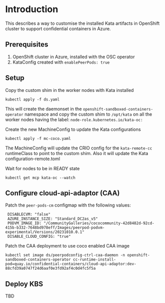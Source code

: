 # Introduction

This describes a way to customise the installed Kata artifacts in OpenShift cluster
to support confidential containers in Azure.


## Prerequisites

1. OpenShift cluster in Azure, installed with the OSC operator
2. KataConfig created with `enablePeerPods: true`

## Setup

Copy the custom shim in the worker nodes with Kata installed
```
kubectl apply -f ds.yaml
```
This will create the daemonset in the `openshift-sandboxed-containers-operator` namespace
and copy the custom shim to `/opt/kata` on all the worker nodes having the label: `node-role.kubernetes.io/kata-oc:`

Create the new MachineConfig to update the Kata configurations

```
kubectl apply -f mc-coco.yaml
```
The MachineConfig will update the CRIO config for the `kata-remote-cc` runtimeClass to point to the custom shim.
Also it will update the Kata configuration-remote.toml


Wait for nodes to be in READY state

```
kubectl get mcp kata-oc --watch
```

## Configure cloud-api-adaptor (CAA)

Patch the `peer-pods-cm` configmap with the following values:

```
 DISABLECVM: "false"
 AZURE_INSTANCE_SIZE: "Standard_DC2as_v5"
 PODVM_IMAGE_ID: "/CommunityGalleries/cococommunity-42d8482d-92cd-415b-b332-7648bd978eff/Images/peerpod-podvm-experimental/Versions/20231010.0.1"
 DISABLE_CLOUD_CONFIG: "true"
```

Patch the CAA deployment to use coco enabled CAA image
```
kubectl set image ds/peerpodconfig-ctrl-caa-daemon -n openshift-sandboxed-containers-operator cc-runtime-install-pod=quay.io/confidential-containers/cloud-api-adaptor:dev-88cfd39a0747f24d6aaf0e3fd92af4c0d4fc5f5a
```

## Deploy KBS

TBD
